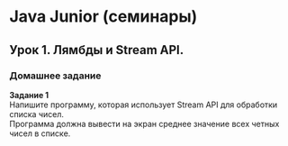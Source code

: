 # Java Junior (семинары)
## Урок 1. Лямбды и Stream API.
### Домашнее задание
**Задание 1**  
Напишите программу, которая использует Stream API для обработки списка чисел.  
Программа должна вывести на экран среднее значение всех четных чисел в списке.